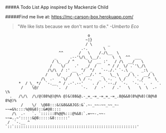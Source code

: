####A Todo List App inspired by Mackenzie Child

#####Find me live at: https://mc-carson-box.herokuapp.com/

>"We like lists because we don't want to die." *-Umberto Eco*

                                
    
                                         o
                                        ~|} 
                                        / \       _
                                      .-.       \     
                            ^^       /   \    /./\__  \
                          _      .--'\/\_ \__/.     \  \  ^^  ___
                         / \_  _/ ^      \/  __ :'   / /\  __/   \
                        /    \/    .'   _/  /     ^ / /  \/ .`'\_/\
                       /\/\  / :' __  ^/  ^/   `--./.' `-.\ _    _:\ _
                      /    \/   _/  \-' __/.' ^_   \_ \   _/ \ .  __/ \
                    /\  .-   `\/     \ / -.   _ \ -. ` \ /    `._/  ^  \
          *  / \_ */  `-.__ ^ / .-'.--'    . /   `--./  `-.  `-. `.  -  `.
           /    \@/        `.  /      `-.   /  -'   / .'   \    \  \  .-  \%
      .   /\/\  /\/@(88%@)@%% @)&(88&@.-_=_-=_-=_=_-=_.8@&&8(8%@%8)(8@%8 8%@)%
           /    \/  \@88:::&(&8&&8JGS:&`.~-_~~-~~_~~_~-~~=&%::::%@8&8)::&#@8::::
       /\  .-   `. `::::::8%@@%:::@%&8:`.=~~-.~~-~~=..~':::::&@8:::::&8::::::'
     /  `-.__ ^   `::`:::::::::::::::::::::::::::::::::::::::::::::::::::::::'

    
     
    
    
    
    
    
    